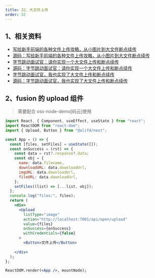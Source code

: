 ```yaml
---
title: 32、大文件上传
order: 32
---
```


## 1、相关资料

- [写给新手前端的各种文件上传攻略，从小图片到大文件断点续传](https://juejin.cn/post/6844903968338870285)
- [源码：写给新手前端的各种文件上传攻略，从小图片到大文件断点续传](https://github.com/Bigerfe/fe-learn-code/)
- [字节跳动面试官：请你实现一个大文件上传和断点续传](https://juejin.cn/post/6844904046436843527)
- [源码：字节跳动面试官：请你实现一个大文件上传和断点续传](https://github.com/yeyan1996/file-upload)
- [字节跳动面试官，我也实现了大文件上传和断点续传](https://juejin.cn/post/6844904055819468808)
- [源码：字节跳动面试官，我也实现了大文件上传和断点续传](https://github.com/shengxinjing/upload)

## 2、fusion 的 upload 组件

> 需要配合 oss-node-demo[码云]使用

```jsx
import React, { Component, useEffect, useState } from "react";
import ReactDOM from "react-dom";
import { Upload, Button } from "@alifd/next";

const App = () => {
  const [files, setFiles] = useState([]);
  const onSuccess = (rst) => {
    const data = rst?.response?.data;
    const obj = {
      name: data.filename,
      downloadURL: data.downloadUrl,
      imgURL: data.downloadUrl,
      fileURL: data.downloadUrl,
    };
    setFiles((list) => [...list, obj]);
  };
  console.log("files:", files);
  return (
    <div>
      <Upload
        listType="image"
        action="http://localhost:7001/api/open/upload"
        value={files}
        onSuccess={onSuccess}
        withCredentials={false}
      >
        <Button>文件上传</Button>
 
    </div>
  );
};

ReactDOM.render(<App />, mountNode);
```
